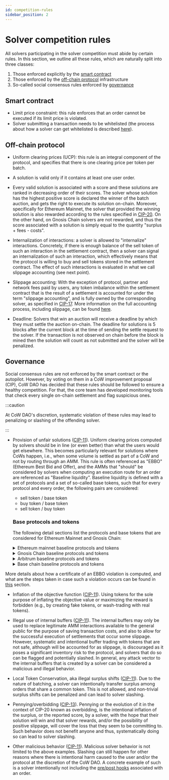 ```yaml
---
id: competition-rules
sidebar_position: 2
---
```


# Solver competition rules

All solvers participating in the solver competition must abide by certain rules. In this section, we outline all these rules, which are naturally split into three classes:

1. Those enforced explicitly by the [smart contract](#smart-contract)
2. Those enforced by the [off-chain protocol](#off-chain-protocol) infrastructure
3. So-called social consensus rules enforced by [governance](#governance)

## Smart contract

- Limit price constraint: this rule enforces that an order cannot be executed if its limit price is violated.
- Solver submitting a transaction needs to be whitelisted (the process about how a solver can get whitelisted is described [here](/cow-protocol/reference/core/auctions/bonding-pools)).

## Off-chain protocol

- Uniform clearing prices (UCP): this rule is an integral component of the protocol, and specifies that there is one clearing price per token per batch.

- A solution is valid only if it contains at least one user order.

- Every valid solution is associated with a score and these solutions are ranked in decreasing order of their scores. The solver whose solution has the highest positive score is declared the winner of the batch auction, and gets the right to execute its solution on-chain. Moreover, specifically for Ethereum Mainnet, the solver that provided the winning solution is also rewarded according to the rules specified in [CIP-20](https://snapshot.org/#/cow.eth/proposal/0x2d3f9bd1ea72dca84b03e97dda3efc1f4a42a772c54bd2037e8b62e7d09a491f). On the other hand, on Gnosis Chain solvers are not rewarded, and thus the score associated with a solution is simply equal to the quantity "surplus + fees - costs".

- Internalization of interactions: a solver is allowed to "internalize" interactions. Concretely, if there is enough balance of the sell token of such an interaction in the settlement contract, then a solver can signal an internalization of such an interaction, which effectively means that the protocol is willing to buy and sell tokens stored in the settlement contract. The effect of such interactions is evaluated in what we call slippage accounting (see next point).

- Slippage accounting: With the exception of protocol, partner and network fees paid by users, any token imbalance within the settlement contract that is the result of a settlement is accounted for under the term "slippage accounting", and is fully owned by the corresponding solver, as specified in [CIP-17](https://snapshot.org/#/cow.eth/proposal/0xf9c98a2710dc72c906bbeab9b8fe169c1ed2e9af6a67776cc29b8b4eb44d0fb2). More information on the full accounting process, including slippage, can be found [here](/cow-protocol/reference/core/auctions/accounting).

- Deadline: Solvers that win an auction will receive a deadline by which they must settle the auction on-chain. The deadline for solutions is 5 blocks after the current block at the time of sending the settle request to the solver. If the transaction is not observed on chain before the block is mined then the solution will count as not submitted and the solver will be penalized.

## Governance

Social consensus rules are not enforced by the smart contract or the autopilot. However, by voting on them in a CoW improvement proposal (CIP), CoW DAO has decided that these rules should be followed to ensure a healthy competition. For that, the core team has developed monitoring tools that check every single on-chain settlement and flag suspicious ones.

:::caution

At CoW DAO's discretion, systematic violation of these rules may lead to penalizing or slashing of the offending solver.

:::

- Provision of unfair solutions ([CIP-11](https://snapshot.org/#/cow.eth/proposal/0x16d8c681d52b24f1ccd854084e07a99fce6a7af1e25fd21ddae6534b411df870)). Uniform clearing prices computed by solvers should be in line (or even better) than what the users would get elsewhere. This becomes particularly relevant for solutions where CoWs happen, i.e., when some volume is settled as part of a CoW and not by routing through an AMM. This rule is often referenced as "EBBO" (Ethereum Best Bid and Offer), and the AMMs that "should" be considered by solvers when computing an execution route for an order are referenced as "Baseline liquidity". Baseline liquidity is defined with a set of protocols and a set of so-called base tokens, such that for every protocol and every order, the following pairs are considered:

  - sell token / base token
  - buy token / base token
  - sell token / buy token

  ### Base protocols and tokens
  The following detail sections list the protocols and base tokens that are considered for Ethereum Mainnet and Gnosis Chain:

  <details>
    <summary>Ethereum mainnet baseline protocols and tokens</summary>

    - **Protocols**: Uniswap v2/v3, Sushiswap, Swapr, Balancer v2, Pancakeswap
    - **Base tokens**: [`WETH`](https://etherscan.io/token/0xc02aaa39b223fe8d0a0e5c4f27ead9083c756cc2), [`DAI`](https://etherscan.io/token/0x6B175474E89094C44Da98b954EedeAC495271d0F), [`USDC`](https://etherscan.io/token/0xA0b86991c6218b36c1d19D4a2e9Eb0cE3606eB48), [`USDT`](https://etherscan.io/token/0xdAC17F958D2ee523a2206206994597C13D831ec7), [`COMP`](https://etherscan.io/token/0xc00e94Cb662C3520282E6f5717214004A7f26888), [`MKR`](https://etherscan.io/token/0x9f8F72aA9304c8B593d555F12eF6589cC3A579A2), [`WBTC`](https://etherscan.io/token/0x2260FAC5E5542a773Aa44fBCfeDf7C193bc2C599), [`GNO`](https://etherscan.io/token/0x6810e776880C02933D47DB1b9fc05908e5386b96)
  </details>

  <details>
    <summary>Gnosis Chain baseline protocols and tokens</summary>

    - **Protocols**: Honeyswap, Sushiswap, Baoswap, Swapr, Balancer v2
    - **Base tokens**: [`WXDAI`](https://gnosisscan.io/token/0xe91D153E0b41518A2Ce8Dd3D7944Fa863463a97d), [`HNY`](https://gnosisscan.io/token/0x71850b7e9ee3f13ab46d67167341e4bdc905eef9), [`USDT`](https://gnosisscan.io/token/0x4ECaBa5870353805a9F068101A40E0f32ed605C6), [`USDC`](https://gnosisscan.io/token/0xDDAfbb505ad214D7b80b1f830fcCc89B60fb7A83), [`sUSD`](https://gnosisscan.io/token/0xB1950Fb2C9C0CbC8553578c67dB52Aa110A93393), [`WBTC`](https://gnosisscan.io/token/0x8e5bbbb09ed1ebde8674cda39a0c169401db4252), [`GNO`](https://gnosisscan.io/token/0x9C58BAcC331c9aa871AFD802DB6379a98e80CEdb), [`STAKE`](https://gnosisscan.io/token/0xb7D311E2Eb55F2f68a9440da38e7989210b9A05e), [`xOWL`](https://gnosisscan.io/token/0x0905Ab807F8FD040255F0cF8fa14756c1D824931), [`WETH`](https://gnosisscan.io/token/0x6A023CCd1ff6F2045C3309768eAd9E68F978f6e1), [`wstETH`](https://gnosisscan.io/address/0x6c76971f98945ae98dd7d4dfca8711ebea946ea6), [`sDAI`](https://gnosisscan.io/address/0xaf204776c7245bf4147c2612bf6e5972ee483701), [`USDC.e`](https://gnosisscan.io/address/0x2a22f9c3b484c3629090FeED35F17Ff8F88f76F0)
  </details>

  <details>
    <summary>Arbitrum baseline protocols and tokens</summary>

    - **Protocols**:  Uniswap v2/v3, Sushiswap, Swapr, Balancer v2, Pancakeswap
    - **Base tokens**: [`WETH`](https://arbiscan.io/token/0x82af49447d8a07e3bd95bd0d56f35241523fbab1), [`USDC`](https://arbiscan.io/token/0xaf88d065e77c8cc2239327c5edb3a432268e5831), [`USDT`](https://arbiscan.io/token/0xfd086bc7cd5c481dcc9c85ebe478a1c0b69fcbb9), [`DAI`](https://arbiscan.io/token/0xda10009cbd5d07dd0cecc66161fc93d7c9000da1), [`GNO`](https://arbiscan.io/token/0xa0b862f60edef4452f25b4160f177db44deb6cf1)
  </details>

  <details>
    <summary>Base chain baseline protocols and tokens</summary>

    - **Protocols**:  Uniswap v2/v3, Balancer v2
    - **Base tokens**: [`WETH`](https://basescan.org/address/0x420000000000000000000000000000000000000), [`USDC`](https://basescan.org/address/0x833589fCD6eDb6E08f4c7C32D4f71b54bdA02913), [`DAI`](https://basescan.org/address/0x50c5725949A6F0c72E6C4a641F24049A917DB0Cb)
  </details>

More details about how a certificate of an EBBO violation is computed, and what are the steps taken in case such a violation occurs can be found in [this](/cow-protocol/reference/core/auctions/ebbo-rules) section.

- Inflation of the objective function ([CIP-11](https://snapshot.org/#/cow.eth/proposal/0x16d8c681d52b24f1ccd854084e07a99fce6a7af1e25fd21ddae6534b411df870)). Using tokens for the sole purpose of inflating the objective value or maximizing the reward is forbidden (e.g., by creating fake tokens, or wash-trading with real tokens).

- Illegal use of internal buffers ([CIP-11](https://snapshot.org/#/cow.eth/proposal/0x16d8c681d52b24f1ccd854084e07a99fce6a7af1e25fd21ddae6534b411df870)). The internal buffers may only be used to replace legitimate AMM interactions available to the general public for the purpose of saving transaction costs, and also to allow for the successful execution of settlements that occur some slippage. However, systematic and intentional buffer trading with tokens that are not safe, although will be accounted for as slippage, is discouraged as it poses a significant inventory risk to the protocol, and solvers that do so can be flagged and potentially slashed. In general, any attack vector to the internal buffers that is created by a solver can be considered a malicious and illegal behavior.

- Local Token Conservation, aka illegal surplus shifts ([CIP-11](https://snapshot.org/#/cow.eth/proposal/0x16d8c681d52b24f1ccd854084e07a99fce6a7af1e25fd21ddae6534b411df870)). Due to the nature of batching, a solver can intentionally transfer surplus among orders that share a common token. This is not allowed, and non-trivial surplus shifts can be penalized and can lead to solver slashing.

- Pennying/overbidding ([CIP-13](https://snapshot.org/#/cow.eth/proposal/0x812273c78abe1cea303d8381e1fb901a4cb701715fd24f4b769d0a0b3779b3e2)). Pennying or the evolution of it in the context of CIP-20 known as overbidding, is the intentional inflation of the surplus, or the reported score, by a solver, with the hope that their solution will win and that solver rewards, and/or the possibility of positive slippage, will cover the loss that they seem to be committing to. Such behavior does not benefit anyone and thus, systematically doing so can lead to solver slashing.

- Other malicious behavior ([CIP-11](https://snapshot.org/#/cow.eth/proposal/0x16d8c681d52b24f1ccd854084e07a99fce6a7af1e25fd21ddae6534b411df870)). Malicious solver behavior is not limited to the above examples. Slashing can still happen for other reasons where there is intentional harm caused to the user and/or the protocol at the discretion of the CoW DAO. A concrete example of such is a solver intentionally not including the [pre/post hooks](/cow-protocol/reference/core/intents/hooks) associated with an order.
